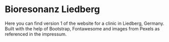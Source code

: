 # Bioresonanz Liedberg

Here you can find version 1 of the website for a clinic in Liedberg, Germany.
Built with the help of Bootstrap, Fontawesome and images from Pexels as referenced in the impressum.
